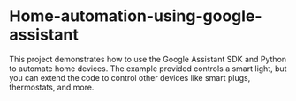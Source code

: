 # Home-automation-using-google-assistant
This project demonstrates how to use the Google Assistant SDK and Python to automate home devices. The example provided controls a smart light, but you can extend the code to control other devices like smart plugs, thermostats, and more.
